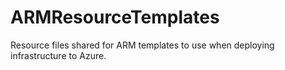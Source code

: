 # ARMResourceTemplates

Resource files shared for ARM templates to use when deploying infrastructure to Azure.
